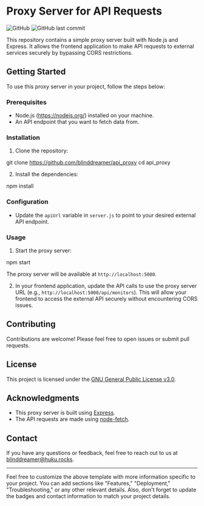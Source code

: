 # Proxy Server for API Requests

![GitHub](https://img.shields.io/github/license/blinddreamer/api_proxy)
![GitHub last commit](https://img.shields.io/github/last-commit/blinddreamer/api_proxy)

This repository contains a simple proxy server built with Node.js and Express. It allows the frontend application to make API requests to external services securely by bypassing CORS restrictions.

## Getting Started

To use this proxy server in your project, follow the steps below:

### Prerequisites

- Node.js (https://nodejs.org/) installed on your machine.
- An API endpoint that you want to fetch data from.

### Installation

1. Clone the repository:

git clone https://github.com/blinddreamer/api_proxy
cd api_proxy


2. Install the dependencies:

npm install


### Configuration

- Update the `apiUrl` variable in `server.js` to point to your desired external API endpoint.

### Usage

1. Start the proxy server:


npm start


The proxy server will be available at `http://localhost:5000`.

2. In your frontend application, update the API calls to use the proxy server URL (e.g., `http://localhost:5000/api/monitors`). This will allow your frontend to access the external API securely without encountering CORS issues.

## Contributing

Contributions are welcome! Please feel free to open issues or submit pull requests.

## License

This project is licensed under the [GNU General Public License v3.0](LICENSE).

## Acknowledgments

- This proxy server is built using [Express](https://expressjs.com/).
- The API requests are made using [node-fetch](https://www.npmjs.com/package/node-fetch).

## Contact

If you have any questions or feedback, feel free to reach out to us at blinddreamer@huku.rocks.

---

Feel free to customize the above template with more information specific to your project. You can add sections like "Features," "Deployment," "Troubleshooting," or any other relevant details. Also, don't forget to update the badges and contact information to match your project details.
